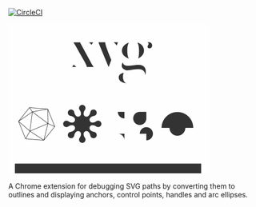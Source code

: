 [![CircleCI](https://img.shields.io/circleci/project/github/RedSparr0w/node-csgo-parser.svg?style=flat-square)](https://github.com/winkerVSbecks/xvg)

<img src="xvg.gif" width="400" height="300" />

A Chrome extension for debugging SVG paths by converting them to outlines and displaying anchors, control points, handles and arc ellipses.
